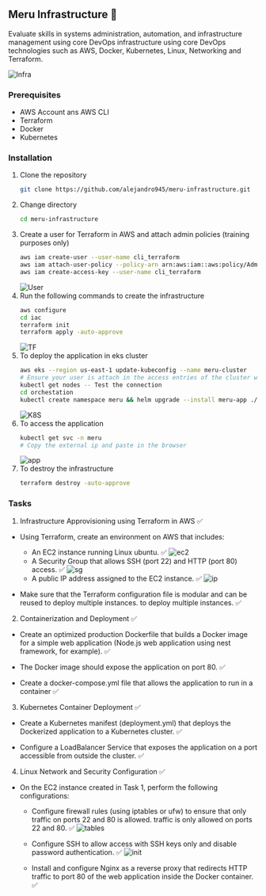 ## Meru Infrastructure 🚀

Evaluate skills in systems administration, automation, and infrastructure management using core DevOps
infrastructure using core DevOps technologies such as AWS, Docker, Kubernetes, Linux,
Networking and Terraform.

![Infra](./assets/infrastrucutre.png)

### Prerequisites

- AWS Account ans AWS CLI
- Terraform
- Docker
- Kubernetes

### Installation

1. Clone the repository
   ```sh
   git clone https://github.com/alejandro945/meru-infrastructure.git
    ```
2. Change directory
   ```sh
   cd meru-infrastructure
    ```
3. Create a user for Terraform in AWS and attach admin policies (training purposes only)
    ```sh
    aws iam create-user --user-name cli_terraform
    aws iam attach-user-policy --policy-arn arn:aws:iam::aws:policy/AdministratorAccess --user-name cli_terraform
    aws iam create-access-key --user-name cli_terraform
    ```
    ![User](./assets/users.png)
4. Run the following commands to create the infrastructure
    ```sh
    aws configure
    cd iac
    terraform init
    terraform apply -auto-approve
     ```
    ![TF](./assets/tf.png)
5. To deploy the application in eks cluster
    ```sh
    aws eks --region us-east-1 update-kubeconfig --name meru-cluster
    # Ensure your user is attach in the access entries of the cluster with admin cluster policy
    kubectl get nodes -- Test the connection
    cd orchestation
    kubectl create namespace meru && helm upgrade --install meru-app ./compute -n meru && kubectl apply -f nginx.yaml -n meru
     ```
    ![K8S](./assets/k8s.png)
6. To access the application
    ```sh
    kubectl get svc -n meru
    # Copy the external ip and paste in the browser
    ```
    ![app](./assets/app.png)
7. To destroy the infrastructure
    ```sh
    terraform destroy -auto-approve
    ```

### Tasks

1. Infrastructure Approvisioning using Terraform in AWS ✅

- Using Terraform, create an environment on AWS that includes:
    - An EC2 instance running Linux ubuntu. ✅
    ![ec2](./assets/ec2.png)
    - A Security Group that allows SSH (port 22) and HTTP (port 80) access. ✅
    ![sg](./assets/security-group.png)
    - A public IP address assigned to the EC2 instance. ✅
    ![ip](./assets/ni-ip-ec2.png)

- Make sure that the Terraform configuration file is modular and can be reused to deploy multiple instances.
to deploy multiple instances. ✅

2.  Containerization and Deployment ✅

- Create an optimized production Dockerfile that builds a Docker image for a simple web application (Node.js web application using nest framework, for example). ✅

- The Docker image should expose the application on port 80. ✅

- Create a docker-compose.yml file that allows the application to run in a container ✅

3. Kubernetes Container Deployment ✅

- Create a Kubernetes manifest (deployment.yml) that deploys the Dockerized application to a Kubernetes cluster. ✅

- Configure a LoadBalancer Service that exposes the application on a port accessible from outside the cluster. ✅

4. Linux Network and Security Configuration ✅

- On the EC2 instance created in Task 1, perform the following configurations:

    - Configure firewall rules (using iptables or ufw) to ensure that only traffic on ports 22 and 80 is allowed.
    traffic is only allowed on ports 22 and 80. ✅
    ![tables](./assets/ip-table-rules.png)

    - Configure SSH to allow access with SSH keys only and disable password authentication. ✅
    ![init](./assets/cloud-init.png)

    - Install and configure Nginx as a reverse proxy that redirects HTTP traffic to port 80 of the web application inside the Docker container. ✅
